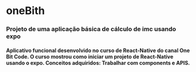 # oneBith

### Projeto de uma aplicação básica de cálculo de imc usando expo 
#### Aplicativo funcional desenvolvido no curso de React-Native do canal One Bit Code. O curso mostrou como iniciar um projeto de React-Native usando o expo. Conceitos adquiridos: Trabalhar com components e APIS.